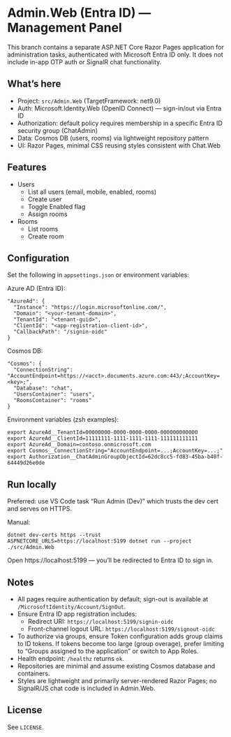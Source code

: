 # Admin.Web (Entra ID) — Management Panel

This branch contains a separate ASP.NET Core Razor Pages application for administration tasks, authenticated with Microsoft Entra ID only. It does not include in-app OTP auth or SignalR chat functionality.

## What’s here
- Project: `src/Admin.Web` (TargetFramework: net9.0)
- Auth: Microsoft.Identity.Web (OpenID Connect) — sign-in/out via Entra ID
- Authorization: default policy requires membership in a specific Entra ID security group (ChatAdmin)
- Data: Cosmos DB (users, rooms) via lightweight repository pattern
- UI: Razor Pages, minimal CSS reusing styles consistent with Chat.Web

## Features
- Users
  - List all users (email, mobile, enabled, rooms)
  - Create user
  - Toggle Enabled flag
  - Assign rooms
- Rooms
  - List rooms
  - Create room

## Configuration
Set the following in `appsettings.json` or environment variables:

Azure AD (Entra ID):
```
"AzureAd": {
  "Instance": "https://login.microsoftonline.com/",
  "Domain": "<your-tenant-domain>",
  "TenantId": "<tenant-guid>",
  "ClientId": "<app-registration-client-id>",
  "CallbackPath": "/signin-oidc"
}
```

Cosmos DB:
```
"Cosmos": {
  "ConnectionString": "AccountEndpoint=https://<acct>.documents.azure.com:443/;AccountKey=<key>;",
  "Database": "chat",
  "UsersContainer": "users",
  "RoomsContainer": "rooms"
}
```

Environment variables (zsh examples):
```
export AzureAd__TenantId=00000000-0000-0000-0000-000000000000
export AzureAd__ClientId=11111111-1111-1111-1111-111111111111
export AzureAd__Domain=contoso.onmicrosoft.com
export Cosmos__ConnectionString="AccountEndpoint=...;AccountKey=...;"
export Authorization__ChatAdminGroupObjectId=62dc8cc5-fd83-45ba-b40f-64449d26e0de
```

## Run locally
Preferred: use VS Code task “Run Admin (Dev)” which trusts the dev cert and serves on HTTPS.

Manual:
```
dotnet dev-certs https --trust
ASPNETCORE_URLS=https://localhost:5199 dotnet run --project ./src/Admin.Web
```
Open https://localhost:5199 — you’ll be redirected to Entra ID to sign in.

## Notes
- All pages require authentication by default; sign-out is available at `/MicrosoftIdentity/Account/SignOut`.
- Ensure Entra ID app registration includes:
  - Redirect URI: `https://localhost:5199/signin-oidc`
  - Front-channel logout URL: `https://localhost:5199/signout-oidc`
- To authorize via groups, ensure Token configuration adds group claims to ID tokens. If tokens become too large (group overage), prefer limiting to “Groups assigned to the application” or switch to App Roles.
- Health endpoint: `/healthz` returns `ok`.
- Repositories are minimal and assume existing Cosmos database and containers.
- Styles are lightweight and primarily server-rendered Razor Pages; no SignalR/JS chat code is included in Admin.Web.

## License
See `LICENSE`.

